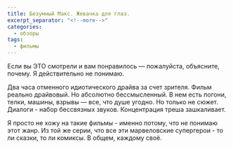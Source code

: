 ```yaml
---
title: Безумный Макс. Жевачка для глаз.
excerpt_separator: "<!--more-->"
categories:
  - обзоры
tags:
  - фильмы
---
```

Если вы ЭТО смотрели и вам понравилось — пожалуйста, объясните, почему. Я действительно не понимаю.

Два часа отменного идиотического драйва за счет зрителя. Фильм реально драйвовый. Но абсолютно бессмысленный. В нем есть погони, телки, машины, взрывы — все, что душе угодно. Но только не сюжет. Диалоги - набор бессвязных звуков. Концентрация треша зашкаливает.

Я просто не хожу на такие фильмы - именно потому, что не понимаю этот жанр. Из той же серии, что все эти марвеловские супергерои - то ли сказки, то ли комиксы. В общем, каждому своё.
